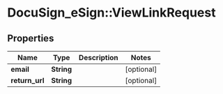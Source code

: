 # DocuSign_eSign::ViewLinkRequest

## Properties
Name | Type | Description | Notes
------------ | ------------- | ------------- | -------------
**email** | **String** |  | [optional] 
**return_url** | **String** |  | [optional] 


